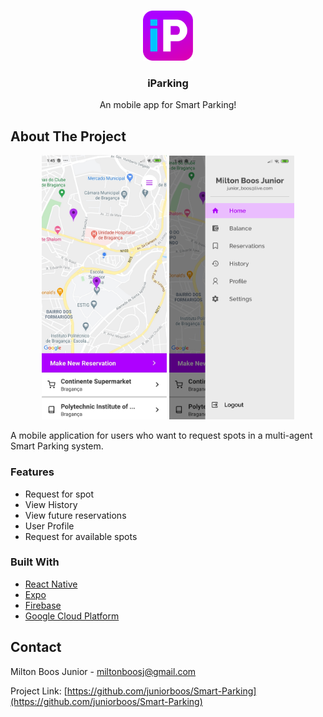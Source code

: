 <!-- PROJECT LOGO -->
<br />
<p align="center">
  <a href="https://github.com/juniorboos/Smart-Parking">
    <img src="assets/iconNew.png" alt="Logo" width="80" height="80">
  </a>

  <h3 align="center">iParking</h3>

  <p align="center">
    An mobile app for Smart Parking!
  </p>
</p>


<!-- ABOUT THE PROJECT -->
## About The Project
<p align="center">
  <img src="assets\home1.jpg" alt="Logo" width="200">
  <img src="assets\home2.jpg" alt="Logo" width="200">
</p>

A mobile application for users who want to request spots in a multi-agent Smart Parking system.

### Features

* Request for spot
* View History
* View future reservations
* User Profile
* Request for available spots


### Built With

* [React Native](https://reactnative.dev)
* [Expo](https://expo.io/)
* [Firebase](https://firebase.google.com)
* [Google Cloud Platform](https://cloud.google.com)


<!-- CONTACT -->
## Contact

Milton Boos Junior - miltonboosj@gmail.com

Project Link: [https://github.com/juniorboos/Smart-Parking](https://github.com/juniorboos/Smart-Parking)






